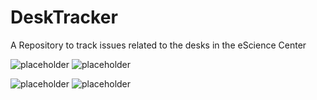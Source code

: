 # DeskTracker
A Repository to track issues related to the desks in the eScience Center


![placeholder](https://img.shields.io/github/issues/v1kko/DeskTracker/BZS160%206)
![placeholder](https://img.shields.io/github/issues/v1kko/DeskTracker/BZS140%2022)

![placeholder](https://img.shields.io/github/issues-closed/v1kko/DeskTracker/BZS160%206)
![placeholder](https://img.shields.io/github/issues-closed/v1kko/DeskTracker/BZS140%2022)
